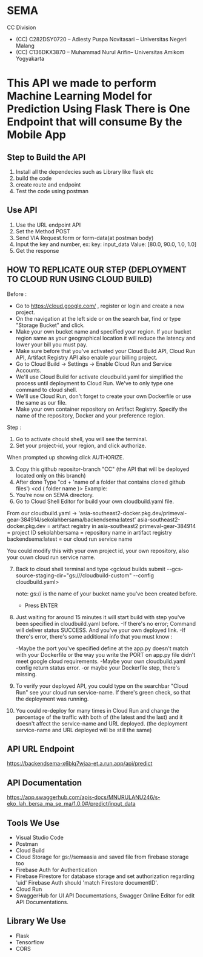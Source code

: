 # SEMA
CC Division
- (CC) C282DSY0720 – Adiesty Puspa Novitasari – Universitas Negeri Malang
- (CC) C136DKX3870 – Muhammad Nurul Arifin– Universitas Amikom Yogyakarta
# This API we made to perform Machine Learning Model for Prediction Using Flask There is One Endpoint that will consume By the Mobile App
## Step to Build the API 
1. Install all the dependecies such as Library like flask etc
2. build the code
3. create route and endpoint
4. Test the code using postman
## Use API
1. Use the URL endpoint API
2. Set the Method POST
3. Send VIA Request.form or form-data(at postman body)
4. Input the key and number, ex: key: input_data Value:  [80.0, 90.0, 1.0, 1.0]
5. Get the response
## HOW TO REPLICATE OUR STEP (DEPLOYMENT TO CLOUD RUN USING CLOUD BUILD)
Before :
- Go to https://cloud.google.com/ , register or login and create a new project.
- On the navigation at the left side or on the search bar, find or type "Storage Bucket" and click.
- Make your own bucket name and specified your region. If your bucket region same as your geographical location it will reduce the latency and lower your bill you must pay. 
- Make sure before that you've activated your Cloud Build API, Cloud Run API, Artifact Registry API also enable your billing project.
- Go to Cloud Build -> Settings -> Enable Cloud Run and Service Accounts.
- We'll use Cloud Build for activate cloudbuild.yaml for simplified the process until deployment to Cloud Run. We've to only type one command to cloud shell.
- We'll use Cloud Run, don't forget to create your own Dockerfile or use the same as our file.
- Make your own container repository on Artifact Registry. Specify the name of the repository, Docker and your preference region.

Step :
1. Go to activate chould shell, you will see the terminal.
2. Set your project-id, your region, and click authorize.

<gcloud config set project YOUR_PROJECT_ID>
<gcloud config set compute/region YOUR_REGION>
  
When prompted up showing click AUTHORIZE.
  
3. Copy this github repositor-branch "CC" (the API that will be deployed located only on this branch)
4. After done
Type "cd + 'name of a folder that contains cloned github files')
            <cd ( folder name )>
Example: <cd SEMA>
5. You're now on SEMA directory.
6. Go to Cloud Shell Editor for build your own cloudbuild.yaml file. 
  
  From our cloudbuild.yaml -> 'asia-southeast2-docker.pkg.dev/primeval-gear-384914/sekolahbersama/backendsema:latest'
  asia-southeast2-docker.pkg.dev = artifact registry in asia-southeast2
  primeval-gear-384914 = project ID
  sekolahbersama = repository name in artifact registry
  backendsema:latest = our cloud run service name
  
  You could modify this with your own project id, your own repository, also your ouwn cloud run service name.
  
7. Back to cloud shell terminal and type 
   <gcloud builds submit --gcs-source-staging-dir="gs://<your-bucket-name>/cloudbuild-custom" --config cloudbuild.yaml> 
    
     note: 
     gs://<your-bucket-name> is the name of your bucket name you've been created before.
     
   + Press ENTER

8. Just waiting for around 15 minutes it will start build with step you've been specified in cloudbuild.yaml before.
     -If there's no error; Command will deliver status SUCCESS. And you've your own deployed link.
     -If there's  error, there's some additional info that you must know :
     
      -Maybe the port you've specified define at the app.py doesn't match with your Dockerfile or the way you write the PORT on app.py          file didn't meet google cloud requirements. 
      -Maybe your own cloudbuild.yaml config return status error.
      -or maybe your Dockerfile step, there's missing.

9. To verify your deployed API, you could type on the searchbar "Cloud Run" see your cloud run service-name. If there's green check, so that the deployment was running.
10. You could re-deploy for many times in Cloud Run and change the percentage of the traffic with both of (the latest and the last) and it doesn't affect the service-name and URL deployed. (the deployment service-name and URL deployed will be still the same)   
## API URL Endpoint
https://backendsema-x6blq7wjaa-et.a.run.app/api/predict 
## API Documentation 
https://app.swaggerhub.com/apis-docs/MNURULANU246/s-eko_lah_bersa_ma_se_ma/1.0.0#/predict/input_data 
## Tools We Use
- Visual Studio Code
- Postman
- Cloud Build 
- Cloud Storage for gs://semaasia and saved file from firebase storage too
- Firebase Auth for Authentication
- Firebase Firestore for database storage and set authorization regarding 'uid' Firebase Auth should 'match Firestore documentID'.
- Cloud Run 
- SwaggerHub for UI API Documentations, Swagger Online Editor for edit API Documentations.
## Library We Use
- Flask
- Tensorflow
- CORS
